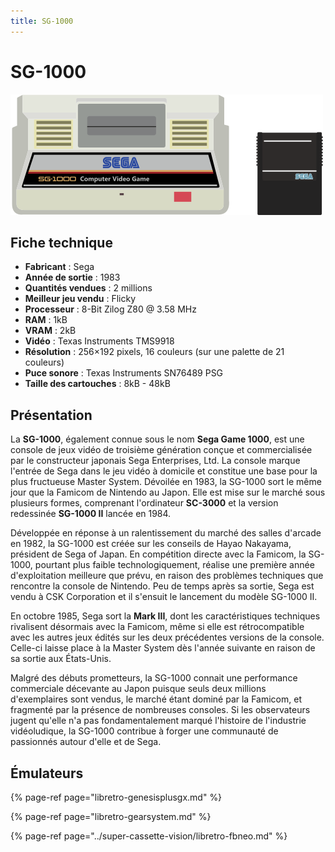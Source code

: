 ```yaml
---
title: SG-1000
---
```


# SG-1000

![](./sg-1000/image%20%2839%29.png)

## Fiche technique

* **Fabricant** : Sega
* **Année de sortie** : 1983
* **Quantités vendues** : 2 millions
* **Meilleur jeu vendu** : Flicky
* **Processeur** : 8-Bit Zilog Z80 @ 3.58 MHz
* **RAM** : 1kB
* **VRAM** : 2kB
* **Vidéo** : Texas Instruments TMS9918
* **Résolution** : 256×192 pixels, 16 couleurs \(sur une palette de 21 couleurs\)
* **Puce sonore** : Texas Instruments SN76489 PSG
* **Taille des cartouches** : 8kB - 48kB

## Présentation

La **SG-1000**, également connue sous le nom **Sega Game 1000**, est une console de jeux vidéo de troisième génération conçue et commercialisée par le constructeur japonais Sega Enterprises, Ltd. La console marque l'entrée de Sega dans le jeu vidéo à domicile et constitue une base pour la plus fructueuse Master System. Dévoilée en 1983, la SG-1000 sort le même jour que la Famicom de Nintendo au Japon. Elle est mise sur le marché sous plusieurs formes, comprenant l'ordinateur **SC-3000** et la version redessinée **SG-1000 II** lancée en 1984.

Développée en réponse à un ralentissement du marché des salles d'arcade en 1982, la SG-1000 est créée sur les conseils de Hayao Nakayama, président de Sega of Japan. En compétition directe avec la Famicom, la SG-1000, pourtant plus faible technologiquement, réalise une première année d'exploitation meilleure que prévu, en raison des problèmes techniques que rencontre la console de Nintendo. Peu de temps après sa sortie, Sega est vendu à CSK Corporation et il s'ensuit le lancement du modèle SG-1000 II.

En octobre 1985, Sega sort la **Mark III**, dont les caractéristiques techniques rivalisent désormais avec la Famicom, même si elle est rétrocompatible avec les autres jeux édités sur les deux précédentes versions de la console. Celle-ci laisse place à la Master System dès l'année suivante en raison de sa sortie aux États-Unis.

Malgré des débuts prometteurs, la SG-1000 connait une performance commerciale décevante au Japon puisque seuls deux millions d'exemplaires sont vendus, le marché étant dominé par la Famicom, et fragmenté par la présence de nombreuses consoles. Si les observateurs jugent qu'elle n'a pas fondamentalement marqué l'histoire de l'industrie vidéoludique, la SG-1000 contribue à forger une communauté de passionnés autour d'elle et de Sega.

## Émulateurs

{% page-ref page="libretro-genesisplusgx.md" %}

{% page-ref page="libretro-gearsystem.md" %}

{% page-ref page="../super-cassette-vision/libretro-fbneo.md" %}

